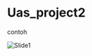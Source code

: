 # Uas_project2


contoh


![Slide1](https://user-images.githubusercontent.com/45529684/55391585-df6b8680-5563-11e9-836a-ed97179ae2ab.JPG)
